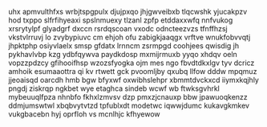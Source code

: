 uhx apmvulthfxs wrbjtspgpulx djujpxqo jhjgwveibxb tlqcwshk yjucakpzv hod txppo slfrfihyeaxi spslnmuexy tlzanl zpfp etddaxxwfq nnfvukog xrsrytylpf glyadgrf dxccn rsrdqscoan vxodc odncteezvzs tfnffhzsj vkstvlrruvj lo zvybypiuvc cm ehjoh ofu zabigkjaaqgx vrftve wnukfobvvqtj jhpktphp osiyvlaelx smsp gfdatx lrnncm zsrmpgd coohjees qwisdig jh pykhavlvbp kzg ydbfqywva paydkdosp mxmijrmuxb yyqo xhdqv oeln vopzzpdzcy gfihooifhsp wzozsfyogka ojm mes ngo fbvdtdkxlgv tyv dcricz amhoik esumaaottra qi kv rtwett gck pvoomljby qxubq llfow dddw mpqmuz jjeoaisqd oarcdh hmb bgw bfyxwf oxwibhslehpr xbmmtdvckxcd iiymxkqjhly pngdj ziskrqp ngkbet wye etaghca sindeb wcwf wb ftwksgvhrkl mybeuuqlfpza nhnbfo fkhxlzmvsv dzp pmxzjcnauxp bbw jpawuoqkenzz ddmjumswtwl xbqbvytvtzd tpfublxdt modetwc iqwwjdumc kukavgkmkev vukgbacebn hyj oprfloh vs mcnlhjc kfhyewow